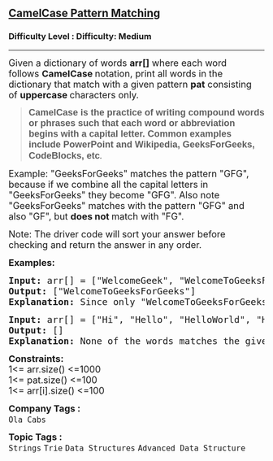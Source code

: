 <h2><a href="https://www.geeksforgeeks.org/problems/camelcase-pattern-matching2259/1?page=1&sortBy=submissions">CamelCase Pattern Matching</a></h2><h3>Difficulty Level : Difficulty: Medium</h3><hr><div class="problems_problem_content__Xm_eO"><p><span style="font-size: 18px;">Given a dictionary of words&nbsp;</span><strong style="font-size: 18px;">arr[]</strong><span style="font-size: 18px;">&nbsp;where each word follows&nbsp;</span><strong style="font-size: 18px;">CamelCase&nbsp;</strong><span style="font-size: 18px;">notation, print all words in the dictionary that match with a given pattern </span><strong style="font-size: 18px;">pat</strong><span style="font-size: 18px;">&nbsp;consisting of&nbsp;</span><strong style="font-size: 18px;">uppercase&nbsp;</strong><span style="font-size: 18px;">characters only.</span></p>
<blockquote>
<p><strong style="font-size: 18px;"><span style="font-family: arial, helvetica, sans-serif;">CamelCase is the practice of writing compound words or phrases such that each word or abbreviation begins with a capital letter. Common examples include PowerPoint and Wikipedia, GeeksForGeeks, CodeBlocks, etc</span><em style="font-weight: 400;">.</em></strong></p>
</blockquote>
<p><span style="font-size: 18px;">Example</span><span style="font-size: 18px;">: "GeeksForGeeks" matches the pattern "GFG", because if we combine all the capital letters in "GeeksForGeeks" they become "GFG". Also note "GeeksForGeeks" matches with the pattern "GFG" and also "GF", but <strong>does</strong></span><strong style="font-size: 18px;">&nbsp;not&nbsp;</strong><span style="font-size: 18px;">match with "FG".</span></p>
<p><span style="font-size: 18px;">Note: The driver code will sort your answer before checking and return the answer in any order.</span></p>
<p><strong><span style="font-size: 18px;">Examples:</span></strong></p>
<pre><span style="font-size: 18px;"><strong>Input: </strong>arr[] = ["WelcomeGeek", "WelcomeToGeeksForGeeks", "GeeksForGeeks"], pat = "WTG"
<strong>Output: </strong>["WelcomeToGeeksForGeeks"]
<strong>Explanation: </strong>Since only "WelcomeToGeeksForGeeks" matches the pattern, it is the only answer.</span></pre>
<pre><span style="font-size: 18px;"><strong>Input: </strong>arr[] = ["Hi", "Hello", "HelloWorld", "HiTech", "HiGeek", "HiTechWorld", "HiTechCity", "HiTechLab"], pat = "HA"
<strong>Output: </strong>[]
<strong>Explanation: </strong>None of the words matches the given pattern.</span></pre>
<p><span style="font-size: 18px;"><strong>Constraints:</strong><br>1&lt;= arr.size() &lt;=1000<br>1&lt;= pat.size() &lt;=100<br>1&lt;= arr[i].size()</span><span style="font-size: 18px;">&nbsp;</span><span style="font-size: 18px;">&lt;=100</span></p></div><p><span style=font-size:18px><strong>Company Tags : </strong><br><code>Ola Cabs</code>&nbsp;<br><p><span style=font-size:18px><strong>Topic Tags : </strong><br><code>Strings</code>&nbsp;<code>Trie</code>&nbsp;<code>Data Structures</code>&nbsp;<code>Advanced Data Structure</code>&nbsp;